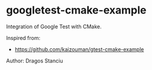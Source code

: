 # googletest-cmake-example

Integration of Google Test with CMake.

Inspired from:
  - https://github.com/kaizouman/gtest-cmake-example

Author: Dragos Stanciu

